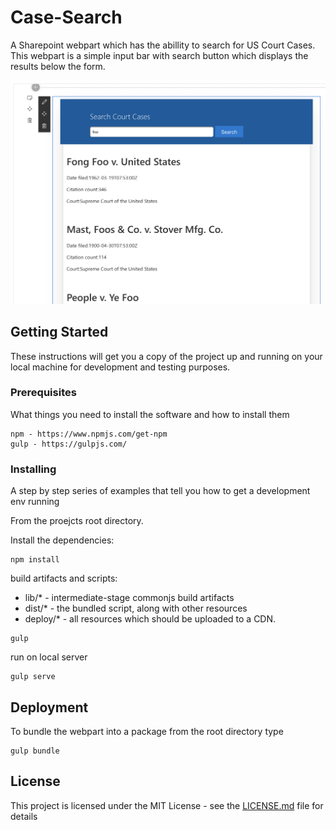 # Case-Search
A Sharepoint webpart which has the abillity to search for US Court Cases.  This webpart is a simple input bar with search button which displays the results below the form.

![Image of Case-Search](./image.png)

## Getting Started

These instructions will get you a copy of the project up and running on your local machine for development and testing purposes. 

### Prerequisites

What things you need to install the software and how to install them

```
npm - https://www.npmjs.com/get-npm
gulp - https://gulpjs.com/
```

### Installing

A step by step series of examples that tell you how to get a development env running

From the proejcts root directory.

Install the dependencies:
```
npm install
```

build artifacts and scripts:
* lib/* - intermediate-stage commonjs build artifacts
* dist/* - the bundled script, along with other resources
* deploy/* - all resources which should be uploaded to a CDN.

```
gulp
```

run on local server

```
gulp serve
```

## Deployment
To bundle the webpart into a package from the root directory type
```
gulp bundle
```

## License

This project is licensed under the MIT License - see the [LICENSE.md](LICENSE.md) file for details